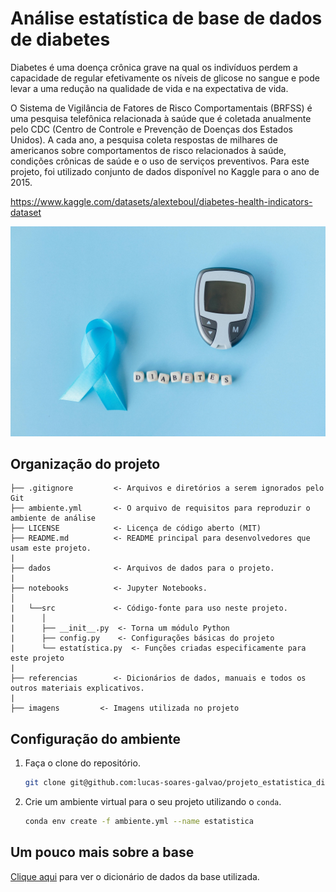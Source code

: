 # Análise estatística de base de dados de diabetes

Diabetes é uma doença crônica grave na qual os indivíduos perdem a capacidade de regular efetivamente os níveis de glicose no sangue e pode levar a uma redução na qualidade de vida e na expectativa de vida.

O Sistema de Vigilância de Fatores de Risco Comportamentais (BRFSS) é uma pesquisa telefônica relacionada à saúde que é coletada anualmente pelo CDC (Centro de Controle e Prevenção de Doenças dos Estados Unidos). A cada ano, a pesquisa coleta respostas de milhares de americanos sobre comportamentos de risco relacionados à saúde, condições crônicas de saúde e o uso de serviços preventivos. Para este projeto, foi utilizado conjunto de dados disponível no Kaggle para o ano de 2015. 

https://www.kaggle.com/datasets/alexteboul/diabetes-health-indicators-dataset

![imagem](imagens/diabetes.jpg)

## Organização do projeto

```
├── .gitignore         <- Arquivos e diretórios a serem ignorados pelo Git
├── ambiente.yml       <- O arquivo de requisitos para reproduzir o ambiente de análise
├── LICENSE            <- Licença de código aberto (MIT)
├── README.md          <- README principal para desenvolvedores que usam este projeto.
|
├── dados              <- Arquivos de dados para o projeto.
|
├── notebooks          <- Jupyter Notebooks.
│
|   └──src             <- Código-fonte para uso neste projeto.
|      │
|      ├── __init__.py  <- Torna um módulo Python
|      ├── config.py    <- Configurações básicas do projeto
|      └── estatística.py  <- Funções criadas especificamente para este projeto
|
├── referencias        <- Dicionários de dados, manuais e todos os outros materiais explicativos.
|
├── imagens         <- Imagens utilizada no projeto
```

## Configuração do ambiente

1. Faça o clone do repositório.

    ```bash
    git clone git@github.com:lucas-soares-galvao/projeto_estatistica_diabetes.git
    ```

2. Crie um ambiente virtual para o seu projeto utilizando o `conda`.

    ```bash
    conda env create -f ambiente.yml --name estatistica
    ```

## Um pouco mais sobre a base

[Clique aqui](referencias/01_dicionario_de_dados.md) para ver o dicionário de dados da base utilizada.
